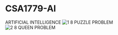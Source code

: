 # CSA1779-AI
ARTIFICIAL INTELLIGENCE
![1 8 PUZZLE PROBLEM](https://github.com/Shruthika1511/CSA1779/assets/112743361/4ce81e15-19a0-4814-a017-b1065abb2dc1)
![2 8 QUEEN PROBLEM](https://github.com/Shruthika1511/CSA1779/assets/112743361/ac03841d-ef30-4707-861a-fe2713a12223)
